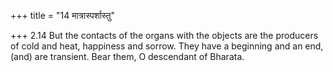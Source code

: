 +++
title = "14 मात्रास्पर्शास्तु"

+++
2.14 But the contacts of the organs with the objects are the producers
of cold and heat, happiness and sorrow. They have a beginning and an
end, (and) are transient. Bear them, O descendant of Bharata.
